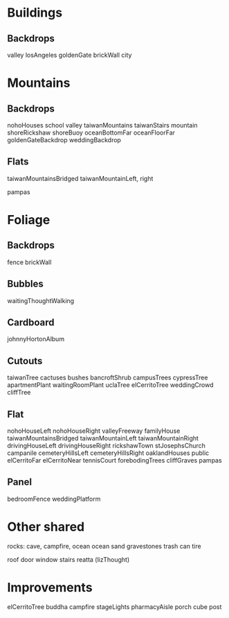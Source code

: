 # Buildings
## Backdrops
valley
losAngeles
goldenGate
brickWall
city

# Mountains
## Backdrops
nohoHouses
school
valley
taiwanMountains
taiwanStairs
mountain
shoreRickshaw
shoreBuoy
oceanBottomFar
oceanFloorFar
goldenGateBackdrop
weddingBackdrop

## Flats
taiwanMountainsBridged
taiwanMountainLeft, right

pampas

# Foliage
## Backdrops
fence
brickWall

## Bubbles
waitingThoughtWalking

## Cardboard
johnnyHortonAlbum

## Cutouts
taiwanTree
cactuses
bushes
bancroftShrub
campusTrees
cypressTree
apartmentPlant
waitingRoomPlant
uclaTree
elCerritoTree
weddingCrowd
cliffTree

## Flat
nohoHouseLeft
nohoHouseRight
valleyFreeway
familyHouse
taiwanMountainsBridged
taiwanMountainLeft
taiwanMountainRight
drivingHouseLeft
drivingHouseRight
rickshawTown
stJosephsChurch
campanile
cemeteryHillsLeft
cemeteryHillsRight
oaklandHouses
public
elCerritoFar
elCerritoNear
tennisCourt
forebodingTrees
cliffGraves
pampas

## Panel
bedroomFence
weddingPlatform

# Other shared
rocks: cave, campfire, ocean
ocean
sand
gravestones
trash can
tire

roof
door
window
stairs
reatta (lizThought)

# Improvements
elCerritoTree
buddha
campfire
stageLights
pharmacyAisle
porch cube post
